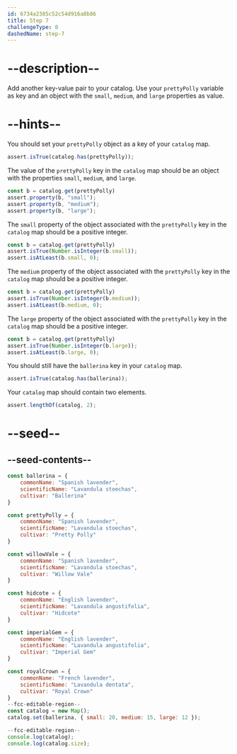 ```yaml
---
id: 6734a2385c52c54d916a8b86
title: Step 7
challengeType: 0
dashedName: step-7
---
```


# --description--

Add another key-value pair to your catalog. Use your `prettyPolly` variable as key and an object with the `small`, `medium`, and `large` properties as value. 

# --hints--

You should set your `prettyPolly` object as a key of your `catalog` map.

```js
assert.isTrue(catalog.has(prettyPolly));
```

The value of the `prettyPolly` key in the `catalog` map should be an object with the properties `small`, `medium`, and `large`.

```js
const b = catalog.get(prettyPolly)
assert.property(b, "small");
assert.property(b, "medium");
assert.property(b, "large");
```

The `small` property of the object associated with the `prettyPolly` key in the `catalog` map should be a positive integer.

```js
const b = catalog.get(prettyPolly)
assert.isTrue(Number.isInteger(b.small));
assert.isAtLeast(b.small, 0);
```

The `medium` property of the object associated with the `prettyPolly` key in the `catalog` map should be a positive integer.

```js
const b = catalog.get(prettyPolly)
assert.isTrue(Number.isInteger(b.medium));
assert.isAtLeast(b.medium, 0);
```

The `large` property of the object associated with the `prettyPolly` key in the `catalog` map should be a positive integer.

```js
const b = catalog.get(prettyPolly)
assert.isTrue(Number.isInteger(b.large));
assert.isAtLeast(b.large, 0);
```

You should still have the `ballerina` key in your `catalog` map.

```js
assert.isTrue(catalog.has(ballerina));
```

Your `catalog` map should contain two elements.

```js
assert.lengthOf(catalog, 2);
```

# --seed--

## --seed-contents--

```js
const ballerina = {
    commonName: "Spanish lavender",
    scientificName: "Lavandula stoechas",
    cultivar: "Ballerina"
}

const prettyPolly = {
    commonName: "Spanish lavender",
    scientificName: "Lavandula stoechas",
    cultivar: "Pretty Polly"
}

const willowVale = {
    commonName: "Spanish lavender",
    scientificName: "Lavandula stoechas",
    cultivar: "Willow Vale"
}

const hidcote = {
    commonName: "English lavender",
    scientificName: "Lavandula angustifolia",
    cultivar: "Hidcote"
}

const imperialGem = {
    commonName: "English lavender",
    scientificName: "Lavandula angustifolia",
    cultivar: "Imperial Gem"
}

const royalCrown = {
    commonName: "French lavender",
    scientificName: "Lavandula dentata",
    cultivar: "Royal Crown"
}
--fcc-editable-region--
const catalog = new Map();
catalog.set(ballerina, { small: 20, medium: 15, large: 12 });

--fcc-editable-region--
console.log(catalog);
console.log(catalog.size);
```
